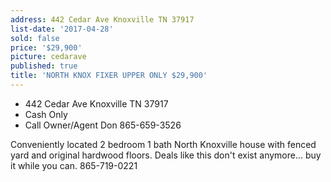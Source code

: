 ```yaml
---
address: 442 Cedar Ave Knoxville TN 37917
list-date: '2017-04-28'
sold: false
price: '$29,900'
picture: cedarave
published: true
title: 'NORTH KNOX FIXER UPPER ONLY $29,900'
---
```



* 442 Cedar Ave Knoxville TN 37917
* Cash Only
* Call Owner/Agent Don 865-659-3526

Conveniently located 2 bedroom 1 bath North Knoxville house with fenced yard and original hardwood floors. Deals like this don't exist anymore... buy it while you can. 865-719-0221